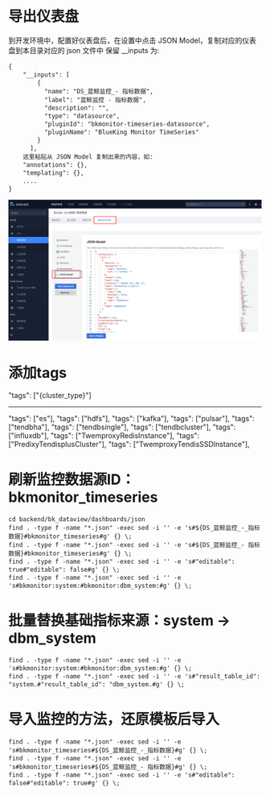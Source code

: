 # 导出仪表盘
到开发环境中，配置好仪表盘后，在设置中点击 JSON Model，复制对应的仪表盘到本目录对应的 json 文件中
保留 __inputs 为:
```
{
    "__inputs": [
        {
          "name": "DS_蓝鲸监控_- 指标数据",
          "label": "蓝鲸监控 - 指标数据",
          "description": "",
          "type": "datasource",
          "pluginId": "bkmonitor-timeseries-datasource",
          "pluginName": "BlueKing Monitor TimeSeries"
        }
      ],
    这里粘贴从 JSON Model 复制出来的内容，如:
    "annotations": {},
    "templating": {},
    ....
}
```
![export_dashboard.png](export_dashboard.png)

# 添加tags

"tags": ["{cluster_type}"]
___________________________________
"tags": ["es"],
"tags": ["hdfs"],
"tags": ["kafka"],
"tags": ["pulsar"],
"tags": ["tendbha"],
"tags": ["tendbsingle"],
"tags": ["tendbcluster"],
"tags": ["influxdb"],
"tags": ["TwemproxyRedisInstance"],
"tags": ["PredixyTendisplusCluster"],
"tags": ["TwemproxyTendisSSDInstance"],

# 刷新监控数据源ID：bkmonitor_timeseries
```
cd backend/bk_dataview/dashboards/json
find . -type f -name "*.json" -exec sed -i '' -e 's#${DS_蓝鲸监控_-_指标数据}#bkmonitor_timeseries#g' {} \;
find . -type f -name "*.json" -exec sed -i '' -e 's#${DS_蓝鲸监控_- 指标数据}#bkmonitor_timeseries#g' {} \;
find . -type f -name "*.json" -exec sed -i '' -e 's#"editable": true#"editable": false#g' {} \;
find . -type f -name "*.json" -exec sed -i '' -e 's#bkmonitor:system:#bkmonitor:dbm_system:#g' {} \;
```
# 批量替换基础指标来源：system -> dbm_system
```
find . -type f -name "*.json" -exec sed -i '' -e 's#bkmonitor:system:#bkmonitor:dbm_system:#g' {} \;
find . -type f -name "*.json" -exec sed -i '' -e 's#"result_table_id": "system.#"result_table_id": "dbm_system.#g' {} \;
```

# 导入监控的方法，还原模板后导入
```
find . -type f -name "*.json" -exec sed -i '' -e 's#bkmonitor_timeseries#${DS_蓝鲸监控_-_指标数据}#g' {} \;
find . -type f -name "*.json" -exec sed -i '' -e 's#bkmonitor_timeseries#${DS_蓝鲸监控_- 指标数据}#g' {} \;
find . -type f -name "*.json" -exec sed -i '' -e 's#"editable": false#"editable": true#g' {} \;
```